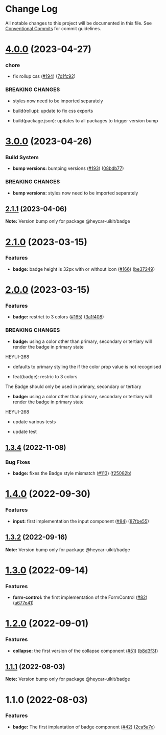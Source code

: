 # Change Log

All notable changes to this project will be documented in this file.
See [Conventional Commits](https://conventionalcommits.org) for commit guidelines.

# [4.0.0](https://github.com/hey-car/heycar-uikit/compare/@heycar-uikit/badge@3.0.0...@heycar-uikit/badge@4.0.0) (2023-04-27)


### chore

* fix rollup css ([#194](https://github.com/hey-car/heycar-uikit/issues/194)) ([7d1fc92](https://github.com/hey-car/heycar-uikit/commit/7d1fc92711ce1ee6004359e39ecb46b8b6c49204))


### BREAKING CHANGES

* styles now need to be imported separately

* build(rollup): update to fix css exports

* build(package.json): updates to all packages to trigger version bump





# [3.0.0](https://github.com/hey-car/heycar-uikit/compare/@heycar-uikit/badge@2.1.1...@heycar-uikit/badge@3.0.0) (2023-04-26)


### Build System

* **bump versions:** bumping versions ([#193](https://github.com/hey-car/heycar-uikit/issues/193)) ([08bdb77](https://github.com/hey-car/heycar-uikit/commit/08bdb771e58c3bbecfd370bf3df8d3e2c7b490f2))


### BREAKING CHANGES

* **bump versions:** styles now need to be imported separately





## [2.1.1](https://github.com/hey-car/heycar-uikit/compare/@heycar-uikit/badge@2.1.0...@heycar-uikit/badge@2.1.1) (2023-04-06)

**Note:** Version bump only for package @heycar-uikit/badge





# [2.1.0](https://github.com/hey-car/heycar-uikit/compare/@heycar-uikit/badge@2.0.0...@heycar-uikit/badge@2.1.0) (2023-03-15)


### Features

* **badge:** badge height is 32px with or without icon ([#166](https://github.com/hey-car/heycar-uikit/issues/166)) ([be37249](https://github.com/hey-car/heycar-uikit/commit/be372496ec4b7fa0b44cafeae45cfcee63abe520))





# [2.0.0](https://github.com/hey-car/heycar-uikit/compare/@heycar-uikit/badge@1.3.4...@heycar-uikit/badge@2.0.0) (2023-03-15)


### Features

* **badge:** restrict to 3 colors ([#165](https://github.com/hey-car/heycar-uikit/issues/165)) ([3a1f408](https://github.com/hey-car/heycar-uikit/commit/3a1f408fb15f6d61f960496723c7077daa1c1dd8))


### BREAKING CHANGES

* **badge:** using a color other than primary, secondary or tertiary will render the badge in
primary state

HEYUI-268

* defaults to primary styling the if the color prop value is not recognised

* feat(badge): restric to 3 colors

The Badge should only be used in primary, secondary or tertiary
* **badge:** using a color other than primary, secondary or tertiary will render the badge in
primary state

HEYUI-268

* update various tests

* update test





## [1.3.4](https://github.com/hey-car/heycar-uikit/compare/@heycar-uikit/badge@1.4.0...@heycar-uikit/badge@1.3.4) (2022-11-08)


### Bug Fixes

* **badge:** fixes the Badge style mismatch ([#113](https://github.com/hey-car/heycar-uikit/issues/113)) ([f25082b](https://github.com/hey-car/heycar-uikit/commit/f25082b74c66d3f3a6ed294cfd9a1594a6e220e6))





# [1.4.0](https://github.com/hey-car/heycar-uikit/compare/@heycar-uikit/badge@1.3.2...@heycar-uikit/badge@1.4.0) (2022-09-30)


### Features

* **input:**  first implementation the input component ([#84](https://github.com/hey-car/heycar-uikit/issues/84)) ([87fbe55](https://github.com/hey-car/heycar-uikit/commit/87fbe5549048e44006781092e9e5707b6e63534d))





## [1.3.2](https://github.com/hey-car/heycar-uikit/compare/@heycar-uikit/badge@1.3.0...@heycar-uikit/badge@1.3.2) (2022-09-16)

**Note:** Version bump only for package @heycar-uikit/badge





# [1.3.0](https://github.com/hey-car/heycar-uikit/compare/@heycar-uikit/badge@1.2.0...@heycar-uikit/badge@1.3.0) (2022-09-14)


### Features

* **form-control:** the first implementation of the FormControl ([#82](https://github.com/hey-car/heycar-uikit/issues/82)) ([a677e41](https://github.com/hey-car/heycar-uikit/commit/a677e416511f411ee1389e42081963dd127254a9))





# [1.2.0](https://github.com/hey-car/heycar-uikit/compare/@heycar-uikit/badge@1.1.1...@heycar-uikit/badge@1.2.0) (2022-09-01)


### Features

* **collapse:** the first version of the collapse component ([#51](https://github.com/hey-car/heycar-uikit/issues/51)) ([b8d3f3f](https://github.com/hey-car/heycar-uikit/commit/b8d3f3f88cdfde98bb0f6364973895a5e9969182))





## [1.1.1](https://github.com/hey-car/heycar-uikit/compare/@heycar-uikit/badge@1.1.0...@heycar-uikit/badge@1.1.1) (2022-08-03)

**Note:** Version bump only for package @heycar-uikit/badge





# 1.1.0 (2022-08-03)


### Features

* **badge:** The first implantation of badge component ([#42](https://github.com/hey-car/heycar-uikit/issues/42)) ([2ca5a7e](https://github.com/hey-car/heycar-uikit/commit/2ca5a7ea897c4cdeccaadca4f4d1592be40fe6e7))
